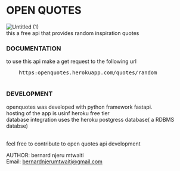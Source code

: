 # OPEN QUOTES
![Untitled (1)](https://user-images.githubusercontent.com/74365673/170026780-e2e3da8b-41e8-4f34-b9ab-02433832ee49.png)
<br>  this a free api that provides random inspiration quotes <br>

### DOCUMENTATION
to use this api make a get request to the following url <br>
<pre>    https:openquotes.herokuapp.com/quotes/random  <br>  </pre>
    
### DEVELOPMENT
openquotes was developed with python framework fastapi. <br>
hosting of the app is usinf heroku free tier <br>
database integration uses the heroku postgress database( a RDBMS databse) <br> <br>

feel free to contribute to open quotes api development

AUTHOR: bernard njeru mtwaiti <br>
Email: bernardnjerumtwaiti@gmail.com <br>

